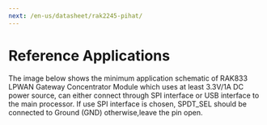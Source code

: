 ```yaml
---
next: /en-us/datasheet/rak2245-pihat/
---
```

# Reference Applications

The image below shows the minimum application schematic of RAK833 LPWAN Gateway Concentrator Module which uses at least 3.3V/1A DC power source, can either connect through SPI interface or USB interface to the main processor. If use SPI interface is chosen, SPDT_SEL should be connected to Ground (GND) otherwise,leave the pin open.


<rk-img
  src="/assets/images/datasheet/rak833/reference-minimum-schematic.png"
  width="100%"
  figure-number="1"
  caption="Reference Minimum Schematic"
/>